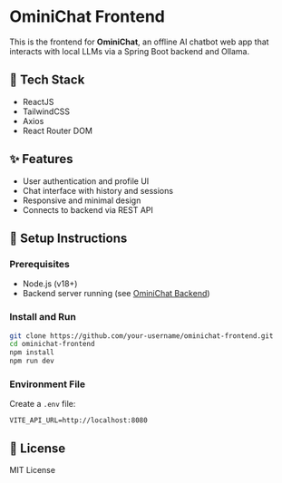 # OminiChat Frontend

This is the frontend for **OminiChat**, an offline AI chatbot web app that interacts with local LLMs via a Spring Boot backend and Ollama.

## 🚀 Tech Stack

- ReactJS
- TailwindCSS
- Axios
- React Router DOM

## ✨ Features

- User authentication and profile UI
- Chat interface with history and sessions
- Responsive and minimal design
- Connects to backend via REST API

## 🔧 Setup Instructions

### Prerequisites

- Node.js (v18+)
- Backend server running (see [OminiChat Backend](https://github.com/your-username/ominichat-backend))

### Install and Run

```bash
git clone https://github.com/your-username/ominichat-frontend.git
cd ominichat-frontend
npm install
npm run dev
```

### Environment File

Create a `.env` file:

```
VITE_API_URL=http://localhost:8080
```





## 📄 License

MIT License
